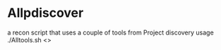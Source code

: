 # Allpdiscover
a recon script that uses a couple of tools from Project discovery 
usage 
./Alltools.sh <<domain name>>
